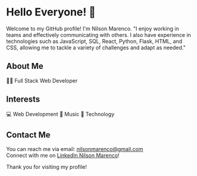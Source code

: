 # Hello Everyone! 👋

Welcome to my GitHub profile! I'm Nilson Marenco. "I enjoy working in teams and effectively communicating with others. I also have experience in technologies such as JavaScript, SQL, React, Python, Flask, HTML, and CSS, allowing me to tackle a variety of challenges and adapt as needed."

## About Me
👨‍💻 Full Stack Web Developer

## Interests
💻 Web Development
🎵 Music
📱 Technology

## Contact Me
You can reach me via email: <a href="mailto:nilsonmarenco@gmail.com" target="_blank">nilsonmarenco@gmail.com</a>  
Connect with me on <a href="https://www.linkedin.com/in/nilsonmarenco/" target="_blank">LinkedIn Nilson Marenco</a>!

Thank you for visiting my profile!




